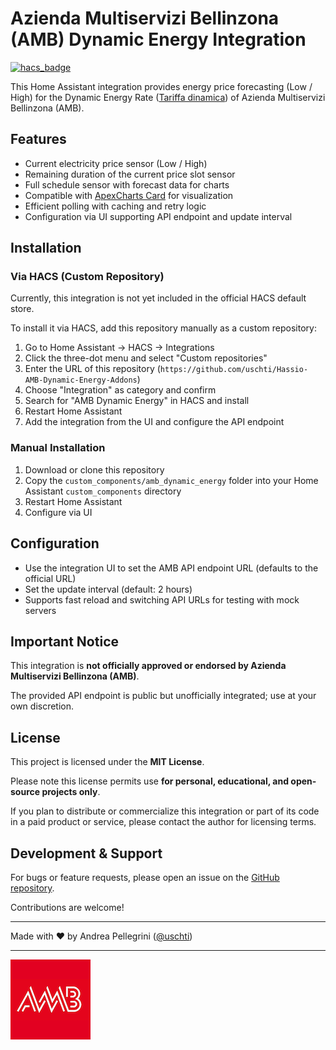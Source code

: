 # Azienda Multiservizi Bellinzona (AMB) Dynamic Energy Integration

[![hacs_badge](https://img.shields.io/badge/HACS-Default-orange.svg)](https://hacs.xyz/)

This Home Assistant integration provides energy price forecasting (Low / High) for the Dynamic Energy Rate ([Tariffa dinamica](https://www.amb.ch/approfondimenti/tariffa-dinamica/)) of Azienda Multiservizi Bellinzona (AMB).

## Features

- Current electricity price sensor (Low / High)
- Remaining duration of the current price slot sensor
- Full schedule sensor with forecast data for charts
- Compatible with [ApexCharts Card](https://github.com/RomRider/apexcharts-card) for visualization
- Efficient polling with caching and retry logic
- Configuration via UI supporting API endpoint and update interval

## Installation

### Via HACS (Custom Repository)

Currently, this integration is not yet included in the official HACS default store.

To install it via HACS, add this repository manually as a custom repository:

1. Go to Home Assistant → HACS → Integrations
2. Click the three-dot menu and select "Custom repositories"
3. Enter the URL of this repository (`https://github.com/uschti/Hassio-AMB-Dynamic-Energy-Addons`)
4. Choose "Integration" as category and confirm
5. Search for "AMB Dynamic Energy" in HACS and install
6. Restart Home Assistant
7. Add the integration from the UI and configure the API endpoint

### Manual Installation

1. Download or clone this repository
2. Copy the `custom_components/amb_dynamic_energy` folder into your Home Assistant `custom_components` directory
3. Restart Home Assistant
4. Configure via UI

## Configuration

- Use the integration UI to set the AMB API endpoint URL (defaults to the official URL)
- Set the update interval (default: 2 hours)
- Supports fast reload and switching API URLs for testing with mock servers

## Important Notice

This integration is **not officially approved or endorsed by Azienda Multiservizi Bellinzona (AMB)**.

The provided API endpoint is public but unofficially integrated; use at your own discretion.

## License

This project is licensed under the **MIT License**.

Please note this license permits use **for personal, educational, and open-source projects only**.

If you plan to distribute or commercialize this integration or part of its code in a paid product or service, please contact the author for licensing terms.

## Development & Support

For bugs or feature requests, please open an issue on the [GitHub repository](https://github.com/uschti/Hassio-AMB-Dynamic-Energy-Addons).

Contributions are welcome!

---

Made with ❤️ by Andrea Pellegrini ([@uschti](https://github.com/uschti))

---

![Powered for AMB customers](https://raw.githubusercontent.com/uschti/Hassio-AMB-Dynamic-Energy-Addons/1c59e71ef3d07580056e520300f5301409484fa5/custom_components/amb_dynamic_energy/amb_dynamic_energy.png?token=GHSAT0AAAAAADMR7AOYPG2Y6DJZVMUFJLKY2HFLFLA)
